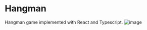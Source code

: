 # Hangman
Hangman game implemented with React and Typescript.
![image](https://github.com/ajAhmed007/Hangman/assets/60489068/5cf439ef-31c2-4a1c-935c-427e4abe40e9)

